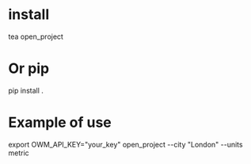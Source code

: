 # install
tea open_project

# Or  pip
pip install .

# Example of use
export OWM_API_KEY="your_key"
open_project --city "London" --units metric